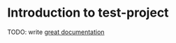 # Introduction to test-project

TODO: write [great documentation](http://jacobian.org/writing/what-to-write/)
